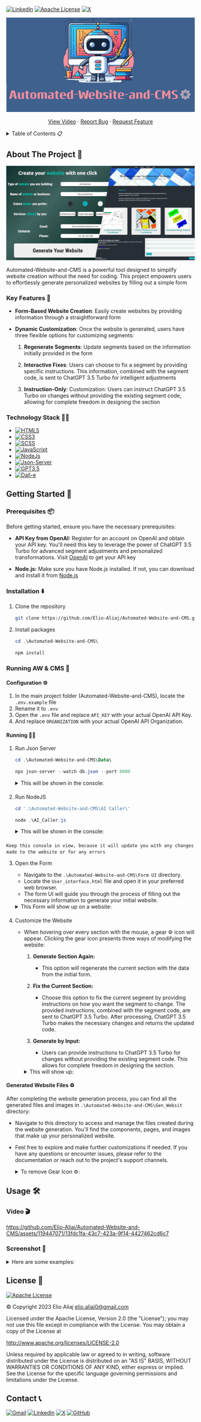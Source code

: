 [![LinkedIn][linkedin-shield]][linkedin-url]
[![Apache License][license-shield]][license-url]
[![X][X-sheild]][X-url]

![Banner](./Assets/Banner.png)

<p align="center">
  <a href="#video-">View Video</a>
    ·
  <a href="https://github.com/Elio-Aliaj/Automated-Website-and-CMS/issues">Report Bug</a>
    ·
  <a href="https://github.com/Elio-Aliaj/Automated-Website-and-CMS/issues">Request Feature</a>
</p>

<details>
  <summary>Table of Contents 📋</summary>
  <ol>
    <li>
      <a href="#about-the-project-">About The Project 🌱</a>
      <ul>
        <li><a href="#key-features-">Key Features 🔑</a></li>    
        <li><a href="#technology-stack-">Technology Stack 🧑‍💻</a></li>
      </ul>
    </li>
    <li>
      <a href="#getting-started-">Getting Started 🏁</a>
      <ul>
        <li><a href="#prerequisites-">Prerequisites 📦</a></li>
        <li><a href="#installation-%EF%B8%8F">Installation ⬇️</a></li>
        <li><a href="#running-aw--cms-">Running AW & CMS 🚀</a>
          <ul>
        <li><a href="#configuration-%EF%B8%8F">Configuration ⚙️</a>
        <li><a href="#running-%EF%B8%8F">Running 🏃‍♂️</a>
        <li><a href="#generated-website-files-%EF%B8%8F">Generated Website Files ♻️</a>
          </ul>
        </li>
      </ul>
    </li>
    <li><a href="#usage-%EF%B8%8F">Usage 🛠️</a>
      <ul>
        <li><a href="#video-">View Video 🎬</a></li>
        <li><a href="#screenshot-">Screenshot 📸</a></li>
      </ul>
    </li>
    <li><a href="#license-">License 🪪</a></li>
    <li><a href="#contact-">Contact 📞</a></li>
  </ol>
</details>

## About The Project 🌱

![Form & Web](./Assets/Form%20&%20Web.png)

Automated-Website-and-CMS is a powerful tool designed to simplify website creation without the need for coding. This project empowers users to effortlessly generate personalized websites by filling out a simple form

### Key Features 🔑

- **Form-Based Website Creation**: Easily create websites by providing information through a straightforward form

- **Dynamic Customization**: Once the website is generated, users have three flexible options for customizing segments:

  1. **Regenerate Segments**: Update segments based on the information initially provided in the form

  2. **Interactive Fixes**: Users can choose to fix a segment by providing specific instructions. This information, combined with the segment code, is sent to ChatGPT 3.5 Turbo for intelligent adjustments

  3. **Instruction-Only**: Customization: Users can instruct ChatGPT 3.5 Turbo on changes without providing the existing segment code, allowing for complete freedom in designing the section

### Technology Stack 🧑‍💻

- [![HTML5][HTML5-sheild]][HTML5-url]
- [![CSS3][CSS3-sheild]][CSS3-url]
- [![SCSS][SCSS-sheild]][SCSS-url]
- [![JavaScript][JavaScript-sheild]][JavaScript-url]
- [![NodeJs][NodeJs-sheild]][NodeJs-url]
- [![Json-Server][Json-Server-sheild]][Json-Server-url]
- [![GPT3.5][GPT3.5-sheild]][GPT3.5-url]
- [![Dall-e][Dall-e-sheild]][Dall-e-url]

## Getting Started 🏁

### Prerequisites 📦

Before getting started, ensure you have the necessary prerequisites:

- **API Key from OpenAI:** Register for an account on OpenAI and obtain your API key. You'll need this key to leverage the power of ChatGPT 3.5 Turbo for advanced segment adjustments and personalized transformations. Visit [OpenAI](https://openai.com/blog/openai-api) to get your API key

- **Node.js:** Make sure you have Node.js installed. If not, you can download and install it from [Node.js](https://nodejs.org/en)

### Installation ⬇️

1. Clone the repository

   ```bash
   git clone https://github.com/Elio-Aliaj/Automated-Website-and-CMS.git
   ```

2. Install packages

   ```powershell
   cd .\Automated-Website-and-CMS\
   ```

   ```powershell
   npm install
   ```

### Running AW & CMS 🚀

#### Configuration ⚙️

1. In the main project folder (Automated-Website-and-CMS), locate the `.env.example` file
2. Rename it to `.env`
3. Open the `.env` file and replace `API_KEY` with your actual OpenAI API Key.
4. And replace `ORGANIZATION` with your actual OpenAI API Organization.

#### Running 🏃‍♂️

1.  Run Json Server

    ```powershell
    cd .\Automated-Website-and-CMS\Data\
    ```

    ```powershell
    npx json-server --watch db.json --port 8000
    ```

    <details>
    <summary>
    This will be shown in the console:
    </summary>
    <code>
        
        \{^_^}/ hi!

        Loading db.json
        Done

        Resources
        http://localhost:8000/formData
        http://localhost:8000/response

        Home
        http://localhost:8000

        Type s + enter at any time to create a snapshot of the database
        Watching...

    </code>
    </details>

####

2.  Run NodeJS

    ```powershell
    cd '.\Automated-Website-and-CMS\AI Caller\'
    ```

    ```powershell
    node .\AI_Caller.js
    ```

    <details>
    <summary>
    This will be shown in the console:
    </summary>
    <code>
        
        Server listening at http://localhost:3000

    </code>
    </details>

####

`Keep this console in view, because it will update you with any changes made to the website or for any errors`

3.  Open the Form

    - Navigate to the `.\Automated-Website-and-CMS\Form UI` directory.
    - Locate the `User_interface.html` file and open it in your preferred web browser.
    - The form UI will guide you through the process of filling out the necessary information to generate your initial website.

    <details>
    <summary>
    This Form will show up on a website:
    </summary>
    <img src="Assets/Form.jpeg">
    </details>

####

4.  Customize the Website

    - When hovering over every section with the mouse, a gear ⚙️ icon will appear. Clicking the gear icon presents three ways of modifying the website:

      1. **Generate Section Again:**

         - This option will regenerate the current section with the data from the initial form.

      2. **Fix the Current Section:**

         - Choose this option to fix the current segment by providing instructions on how you want the segment to change. The provided instructions, combined with the segment code, are sent to ChatGPT 3.5 Turbo. After processing, ChatGPT 3.5 Turbo makes the necessary changes and returns the updated code.

      3. **Generate by Input:**

         - Users can provide instructions to ChatGPT 3.5 Turbo for changes without providing the existing segment code. This allows for complete freedom in designing the section.

        <details>
        <summary>
        This will show up:
        </summary>
        <img src="Assets/Edit.jpeg">
        </details>

####

#### Generated Website Files ♻️

After completing the website generation process, you can find all the generated files and images in `.\Automated-Website-and-CMS\Gen_Websit` directory:

- Navigate to this directory to access and manage the files created during the website generation. You'll find the components, pages, and images that make up your personalized website.

- Feel free to explore and make further customizations if needed. If you have any questions or encounter issues, please refer to the documentation or reach out to the project's support channels.
   <details>
  <summary>
   To remove Gear Icon ⚙️:
   </summary>

  - In the end of the `Gen_Web.html` file you should delete this lines:

     <code>

    ```html
    <!-- Your can delete from HERE to... -->
    <script src="../Edit_Website/Edit.js"></script>
    <script type="module">
      const socket = new WebSocket("ws://localhost:3000");
      socket.onmessage = (event) => {
        if (event.data === "reload") {
          location.reload();
        }
      };
    </script>
    <!-- ...to HERE after you are done with the website creation-->
    ```

     </code>
    </details>

## Usage 🛠️

### Video 🎬

https://github.com/Elio-Aliaj/Automated-Website-and-CMS/assets/119447071/13fdc1fa-43c7-423a-9f14-4427462cd6c7

### Screenshot 📸

<details>
<summary>
Here are some examples:
</summary>
<img src="Assets/Exaple 1.png">
<img src="Assets/Edit.jpeg">
<img src="Assets/Example 2.jpeg">
<img src="Assets/Form & Web.png">
<img src="Assets/Form SC.png">
<img src="Assets/Web Created.jpeg">
<img src="Assets/Example 3.png">
<img src="Assets/Example 4.jpeg">

</details>

## License 🪪

[![Apache License][license-shield]][license-url]

©️ Copyright 2023 Elio Aliaj <elio.aliaj0@gmail.com>

Licensed under the Apache License, Version 2.0 (the "License");
you may not use this file except in compliance with the License.
You may obtain a copy of the License at

http://www.apache.org/licenses/LICENSE-2.0

Unless required by applicable law or agreed to in writing, software
distributed under the License is distributed on an "AS IS" BASIS,
WITHOUT WARRANTIES OR CONDITIONS OF ANY KIND, either express or implied.
See the License for the specific language governing permissions and
limitations under the License.

## Contact 📞

[![Gmail][Gmail-sheild]][Gmail-url]
[![LinkedIn][linkedin-shield]][linkedin-url]
[![X][X-sheild]][X-url]
[![GitHub][GitHub-sheild]][GitHub-url]

<!-- Links & Logos -->

[linkedin-shield]: https://img.shields.io/badge/LinkedIn-%230A66C2?style=for-the-badge&logo=linkedin
[linkedin-url]: https://www.linkedin.com/in/elio-aliaj-48084a255/
[license-shield]: https://img.shields.io/github/license/Elio-Aliaj/Automated-Website-and-CMS?style=for-the-badge&logo=apache&logoColor=%23D22128&color=%23D22128
[license-url]: https://github.com/Elio-Aliaj/Automated-Website-and-CMS/blob/main/LICENSE.md
[X-sheild]: https://img.shields.io/badge/Elio%20Aliaj-%23000000?style=for-the-badge&logo=x&labelColor=%23000000
[X-url]: https://twitter.com/Elio_Aliaj
[HTML5-sheild]: https://img.shields.io/badge/HTML5-E34F26?style=for-the-badge&logo=html5&logoColor=%23fff
[HTML5-url]: https://en.wikipedia.org/wiki/HTML5
[CSS3-sheild]: https://img.shields.io/badge/CSS3-1572B6?style=for-the-badge&logo=CSS3
[CSS3-url]: https://css3.com/
[SCSS-sheild]: https://img.shields.io/badge/SCSS-CC6699?style=for-the-badge&logo=sass&logoColor=%23fff
[SCSS-url]: https://sass-lang.com/documentation/syntax/
[JavaScript-sheild]: https://img.shields.io/badge/Javascript-F7DF1E?style=for-the-badge&logo=javascript&logoColor=%23fff
[JavaScript-url]: https://www.javascript.com/
[NodeJs-sheild]: https://img.shields.io/badge/Node.js-339933?style=for-the-badge&logo=nodedotjs&logoColor=%23fff
[NodeJs-url]: https://nodejs.org/en
[GPT3.5-sheild]: https://img.shields.io/badge/Chat%20GPT%203.5%20Turbo-412991?style=for-the-badge&logo=openai&logoColor=%23fff&label=Open%20ai
[GPT3.5-url]: https://openai.com/chatgpt
[Dall-e-sheild]: https://img.shields.io/badge/Dall--e%202-412991?style=for-the-badge&logo=openai&logoColor=%23fff&label=Open%20AI
[Dall-e-url]: https://openai.com/dall-e-2
[Json-Server-sheild]: https://img.shields.io/badge/Json%20Server-%23339933?style=for-the-badge&logo=npm&logoColor=%23fff&label=Npm&labelColor=%23CB3837
[Json-Server-url]: https://www.npmjs.com/package/json-server
[Gmail-sheild]: https://img.shields.io/badge/Gmail-%23EA4335?style=for-the-badge&logo=gmail&labelColor=%23fff
[Gmail-url]: mailto:elioaliaj0@gmail.com
[GitHub-sheild]: https://img.shields.io/badge/GitHub-%23181717?style=for-the-badge&logo=github
[GitHub-url]: https://github.com/Elio-Aliaj
